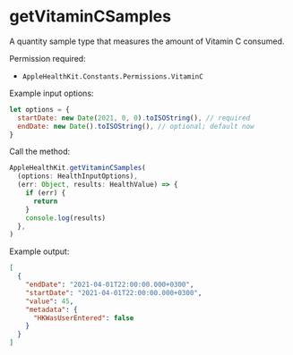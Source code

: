 # getVitaminCSamples

A quantity sample type that measures the amount of Vitamin C consumed.

Permission required:

- `AppleHealthKit.Constants.Permissions.VitaminC`

Example input options:

```javascript
let options = {
  startDate: new Date(2021, 0, 0).toISOString(), // required
  endDate: new Date().toISOString(), // optional; default now
}
```

Call the method:

```javascript
AppleHealthKit.getVitaminCSamples(
  (options: HealthInputOptions),
  (err: Object, results: HealthValue) => {
    if (err) {
      return
    }
    console.log(results)
  },
)
```

Example output:

```json
[
  {
    "endDate": "2021-04-01T22:00:00.000+0300", 
    "startDate": "2021-04-01T22:00:00.000+0300", 
    "value": 45,
    "metadata": {
      "HKWasUserEntered": false
    }
  }
]
```
